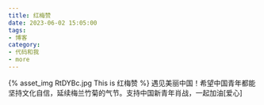 ```yaml
---
title: 红梅赞
date: 2023-06-02 15:05:00
tags:
- 博客
category:
- 代码和我
- more
---
```

{% asset_img RtDYBc.jpg This is 红梅赞 %}
遇见美丽中国！希望中国青年都能坚持文化自信，延续梅兰竹菊的气节。支持中国新青年肖战，一起加油[爱心]